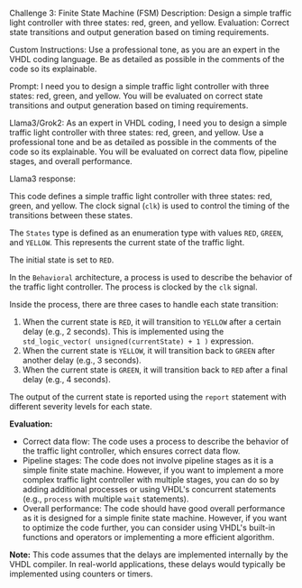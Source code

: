 Challenge 3: Finite State Machine (FSM)
Description: Design a simple traffic light controller with three states: red, green, and yellow. Evaluation: Correct state transitions and output generation based on timing requirements.

Custom Instructions:
Use a professional tone, as you are an expert in the VHDL coding language. Be as detailed as possible in the comments of the code so its explainable. 

Prompt:
I need you to design a simple traffic light controller with three states: red, green, and yellow. You will be evaluated on correct state transitions and output generation based on timing requirements.

Llama3/Grok2: 
As an expert in VHDL coding, I need you to design a simple traffic light controller with three states: red, green, and yellow. Use a professional tone and be as detailed as possible in the comments of the code so its explainable. You will be evaluated on correct data flow, pipeline stages, and overall performance.

Llama3 response:

This code defines a simple traffic light controller with three states: red, green, and yellow. The clock signal (`clk`) is used to 
control the timing of the transitions between these states.

The `States` type is defined as an enumeration type with values `RED`, `GREEN`, and `YELLOW`. This represents the current state of 
the traffic light.

The initial state is set to `RED`.

In the `Behavioral` architecture, a process is used to describe the behavior of the traffic light controller. The process is 
clocked by the `clk` signal.

Inside the process, there are three cases to handle each state transition:

1.  When the current state is `RED`, it will transition to `YELLOW` after a certain delay (e.g., 2 seconds). This is implemented 
using the `std_logic_vector( unsigned(currentState) + 1 )` expression.
2.  When the current state is `YELLOW`, it will transition back to `GREEN` after another delay (e.g., 3 seconds).
3.  When the current state is `GREEN`, it will transition back to `RED` after a final delay (e.g., 4 seconds).

The output of the current state is reported using the `report` statement with different severity levels for each state.

**Evaluation:**

*   Correct data flow: The code uses a process to describe the behavior of the traffic light controller, which ensures correct data
flow.
*   Pipeline stages: The code does not involve pipeline stages as it is a simple finite state machine. However, if you want to 
implement a more complex traffic light controller with multiple stages, you can do so by adding additional processes or using 
VHDL's concurrent statements (e.g., `process` with multiple `wait` statements).
*   Overall performance: The code should have good overall performance as it is designed for a simple finite state machine. 
However, if you want to optimize the code further, you can consider using VHDL's built-in functions and operators or implementing a
more efficient algorithm.

**Note:** This code assumes that the delays are implemented internally by the VHDL compiler. In real-world applications, these 
delays would typically be implemented using counters or timers.